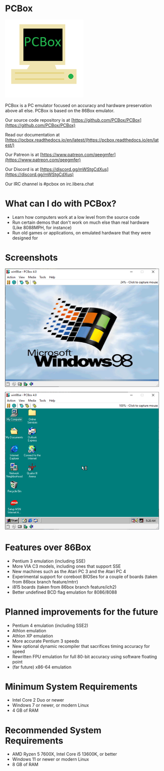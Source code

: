 PCBox
=====

![](pcboxlogo.png)

PCBox is a PC emulator focused on accuracy and hardware preservation above all else.
PCBox is based on the 86Box emulator.

Our source code repository is at [https://github.com/PCBox/PCBox](https://github.com/PCBox/PCBox)

Read our documentation at [https://pcbox.readthedocs.io/en/latest/(https://pcbox.readthedocs.io/en/latest/)

Our Patreon is at [https://www.patreon.com/qeegmfer](https://www.patreon.com/qeegmfer)

Our Discord is at [https://discord.gg/mWStgCdXus](https://discord.gg/mWStgCdXus)

Our IRC channel is #pcbox on irc.libera.chat

What can I do with PCBox?
=========================
- Learn how computers work at a low level from the source code
- Run certain demos that don't work on much else than real hardware (Like 8088MPH, for instance)
- Run old games or applications, on emulated hardware that they were designed for

Screenshots
===========
![](Untitled.png)

![](Untitled1.png)

Features over 86Box
===================
- Pentium 3 emulation (including SSE)
- More VIA C3 models, including ones that support SSE
- New machines such as the Atari PC 3 and the Atari PC 4
- Experimental support for coreboot BIOSes for a couple of boards (taken from 86box branch feature/mtrr)
- i815 boards (taken from 86box branch feature/ich2)
- Better undefined BCD flag emulation for 8086/8088

Planned improvements for the future
===================================
- Pentium 4 emulation (including SSE2)
- Athlon emulation
- Athlon XP emulation
- More accurate Pentium 3 speeds
- New optional dynamic recompiler that sacrifices timing accuracy for speed
- Rewritten FPU emulation for full 80-bit accuracy using software floating point
- (far future) x86-64 emulation

Minimum System Requirements
===========================
- Intel Core 2 Duo or newer
- Windows 7 or newer, or modern Linux
- 4 GB of RAM

Recommended System Requirements
===============================
- AMD Ryzen 5 7600X, Intel Core i5 13600K, or better
- Windows 11 or newer or modern Linux
- 8 GB of RAM
